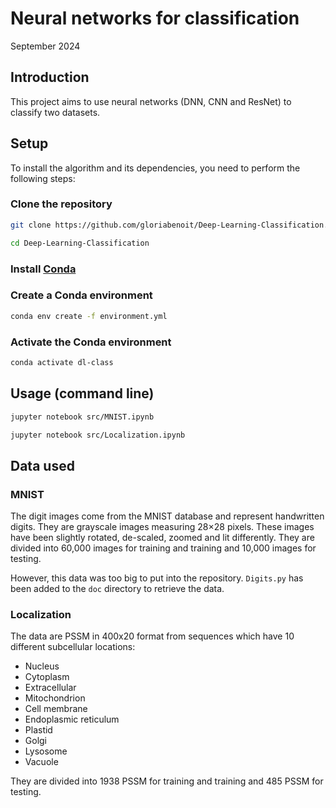 # Neural networks for classification
September 2024

## Introduction
This project aims to use neural networks (DNN, CNN and ResNet) to classify two datasets.

## Setup

To install the algorithm and its dependencies, you need to perform the following steps:

### Clone the repository

```bash
git clone https://github.com/gloriabenoit/Deep-Learning-Classification.git

cd Deep-Learning-Classification
```

### Install [Conda](https://docs.conda.io/projects/conda/en/latest/user-guide/install/index.html)

### Create a Conda environment

```bash
conda env create -f environment.yml
```

### Activate the Conda environment

```bash
conda activate dl-class
```

## Usage (command line)

```bash
jupyter notebook src/MNIST.ipynb

jupyter notebook src/Localization.ipynb
```

## Data used

### MNIST

The digit images come from the MNIST database and represent handwritten digits.
They are grayscale images measuring 28×28 pixels. These images have been slightly
rotated, de-scaled, zoomed and lit differently. They are divided into 60,000 images for training and
training and 10,000 images for testing. 

However, this data was too big to put into the repository. `Digits.py` has been added to the `doc` directory to retrieve the data.

### Localization

The data are PSSM in 400x20 format from sequences which have 10 different subcellular locations:
- Nucleus
- Cytoplasm
- Extracellular
- Mitochondrion
- Cell membrane
- Endoplasmic reticulum
- Plastid
- Golgi
- Lysosome
- Vacuole

They are divided into 1938 PSSM for training and
training and 485 PSSM for testing.